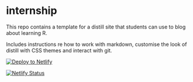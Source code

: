 # internship

This repo contains a template for a distill site that students can use to blog about learning R. 

Includes instructions re how to work with markdown, customise the look of distill with CSS themes and interact with git. 


<!-- Markdown snippet -->
[![Deploy to Netlify](https://www.netlify.com/img/deploy/button.svg)](https://app.netlify.com/start/deploy?repository=https://github.com/jenrichmond/internship)

[![Netlify Status](https://api.netlify.com/api/v1/badges/dfa8a8fa-cca0-4917-aae5-27d89527b7ff/deploy-status)](https://app.netlify.com/sites/silly-babbage-223d45/deploys)